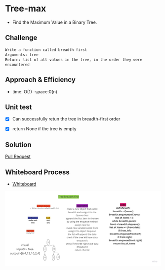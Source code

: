 # Tree-max
<!-- Short summary or background information -->
- Find the Maximum Value in a Binary Tree.

## Challenge
<!-- Description of the challenge -->

    Write a function called breadth first
    Arguments: tree
    Return: list of all values in the tree, in the order they were encountered


## Approach & Efficiency
<!-- What approach did you take? Why? What is the Big O space/time for this approach? -->

<!-- Description of each method publicly available in each of your trees -->
- time: O(1)
-space:0(n)


## Unit test

- [x] Can successfully retun the tree in breadth-first order
- [x] return None if the tree is empty


## Solution
<!-- Show how to run your code, and examples of it in action -->
[Pull Request](https://github.com/mohammadsilwadi/data-structures-and-algorithms/pull/32)
 ## Whiteboard Process
<!-- Embedded whiteboard image -->
+ [ Whiteboard   ](https://miro.com/app/board/o9J_lmxyEIQ=/)

![](../img/week_41.jpg)

